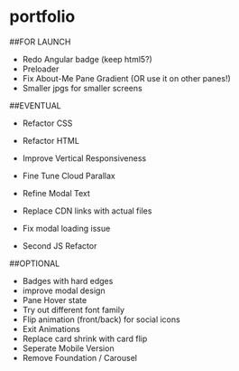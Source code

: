 # portfolio

##FOR LAUNCH
* Redo Angular badge (keep html5?)
* Preloader
* Fix About-Me Pane Gradient (OR use it on other panes!)
* Smaller jpgs for smaller screens

##EVENTUAL
* Refactor CSS
* Refactor HTML

* Improve Vertical Responsiveness
* Fine Tune Cloud Parallax
* Refine Modal Text
* Replace CDN links with actual files
* Fix modal loading issue
* Second JS Refactor

##OPTIONAL
* Badges with hard edges
* improve modal design
* Pane Hover state
* Try out different font family
* Flip animation (front/back) for social icons
* Exit Animations
* Replace card shrink with card flip
* Seperate Mobile Version
* Remove Foundation / Carousel

